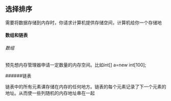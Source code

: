 ## 选择排序
需要将数据存储到内存时，你请求计算机提供存储空间，计算机给你一个存储地
#### 数组和链表
###### 数组

预先想内存管理器申请一定数量的内存空间。比如int[] a=new int[100];

######链表

链表中的所有元素课存储在内存的任何地方。链表的每个元素记录了下一个元素的地址。从而使一些列随机的内存地址串在一起

